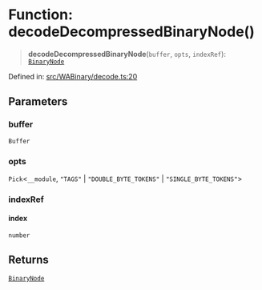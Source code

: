# Function: decodeDecompressedBinaryNode()

> **decodeDecompressedBinaryNode**(`buffer`, `opts`, `indexRef`): [`BinaryNode`](../type-aliases/BinaryNode.md)

Defined in: [src/WABinary/decode.ts:20](https://github.com/Fokusdotid/bail/blob/dad8cbc7bd41e0c17126095b0fc017b92c3d85cf/src/WABinary/decode.ts#L20)

## Parameters

### buffer

`Buffer`

### opts

`Pick`\<`__module`, `"TAGS"` \| `"DOUBLE_BYTE_TOKENS"` \| `"SINGLE_BYTE_TOKENS"`\>

### indexRef

#### index

`number`

## Returns

[`BinaryNode`](../type-aliases/BinaryNode.md)
